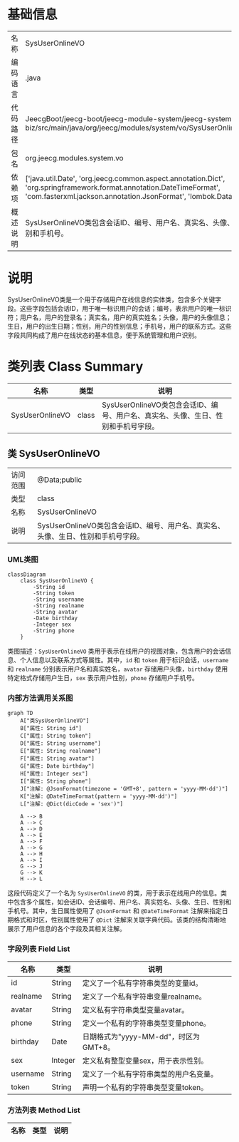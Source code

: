 # 基础信息

|      |      |
|------|------|
| 名称 | SysUserOnlineVO |
| 编码语言 | .java |
| 代码路径 | JeecgBoot/jeecg-boot/jeecg-module-system/jeecg-system-biz/src/main/java/org/jeecg/modules/system/vo/SysUserOnlineVO.java |
| 包名 | org.jeecg.modules.system.vo |
| 依赖项 | ['java.util.Date', 'org.jeecg.common.aspect.annotation.Dict', 'org.springframework.format.annotation.DateTimeFormat', 'com.fasterxml.jackson.annotation.JsonFormat', 'lombok.Data'] |
| 概述说明 | SysUserOnlineVO类包含会话ID、编号、用户名、真实名、头像、生日、性别和手机号。 |

# 说明

SysUserOnlineVO类是一个用于存储用户在线信息的实体类，包含多个关键字段。这些字段包括会话ID，用于唯一标识用户的会话；编号，表示用户的唯一标识符；用户名，用户的登录名；真实名，用户的真实姓名；头像，用户的头像信息；生日，用户的出生日期；性别，用户的性别信息；手机号，用户的联系方式。这些字段共同构成了用户在线状态的基本信息，便于系统管理和用户识别。

# 类列表 Class Summary

| 名称   | 类型  | 说明 |
|-------|------|-------------|
| SysUserOnlineVO | class | SysUserOnlineVO类包含会话ID、编号、用户名、真实名、头像、生日、性别和手机号字段。 |



## 类 SysUserOnlineVO

|      |      |
|------|------|
| 访问范围 | @Data;public |
| 类型 | class |
| 名称 | SysUserOnlineVO |
| 说明 | SysUserOnlineVO类包含会话ID、编号、用户名、真实名、头像、生日、性别和手机号字段。 |


### UML类图

```mermaid
classDiagram
    class SysUserOnlineVO {
        -String id
        -String token
        -String username
        -String realname
        -String avatar
        -Date birthday
        -Integer sex
        -String phone
    }
```

类图描述：`SysUserOnlineVO` 类用于表示在线用户的视图对象，包含用户的会话信息、个人信息以及联系方式等属性。其中，`id` 和 `token` 用于标识会话，`username` 和 `realname` 分别表示用户名和真实姓名，`avatar` 存储用户头像，`birthday` 使用特定格式存储用户生日，`sex` 表示用户性别，`phone` 存储用户手机号。


### 内部方法调用关系图

```mermaid
graph TD
    A["类SysUserOnlineVO"]
    B["属性: String id"]
    C["属性: String token"]
    D["属性: String username"]
    E["属性: String realname"]
    F["属性: String avatar"]
    G["属性: Date birthday"]
    H["属性: Integer sex"]
    I["属性: String phone"]
    J["注解: @JsonFormat(timezone = 'GMT+8', pattern = 'yyyy-MM-dd')"]
    K["注解: @DateTimeFormat(pattern = 'yyyy-MM-dd')"]
    L["注解: @Dict(dicCode = 'sex')"]

    A --> B
    A --> C
    A --> D
    A --> E
    A --> F
    A --> G
    A --> H
    A --> I
    G --> J
    G --> K
    H --> L
```

这段代码定义了一个名为 `SysUserOnlineVO` 的类，用于表示在线用户的信息。类中包含多个属性，如会话ID、会话编号、用户名、真实姓名、头像、生日、性别和手机号。其中，生日属性使用了 `@JsonFormat` 和 `@DateTimeFormat` 注解来指定日期格式和时区，性别属性使用了 `@Dict` 注解来关联字典代码。该类的结构清晰地展示了用户信息的各个字段及其相关注解。

### 字段列表 Field List

| 名称  | 类型  | 说明 |
|-------|-------|------|
| id | String | 定义了一个私有字符串类型的变量id。 |
| realname | String | 定义了一个私有字符串变量realname。 |
| avatar | String | 定义私有字符串类型变量avatar。 |
| phone | String | 定义一个私有的字符串类型变量phone。 |
| birthday | Date | 日期格式为"yyyy-MM-dd"，时区为GMT+8。 |
| sex | Integer | 定义私有整型变量sex，用于表示性别。 |
| username | String | 定义了一个私有字符串类型的用户名变量。 |
| token | String | 声明一个私有的字符串类型变量token。 |

### 方法列表 Method List

| 名称  | 类型  | 说明 |
|-------|-------|------|




